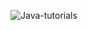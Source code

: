 ![Java-tutorials](https://user-images.githubusercontent.com/88024587/181794820-0974738b-9665-4278-82b5-22e40044dd51.png)
